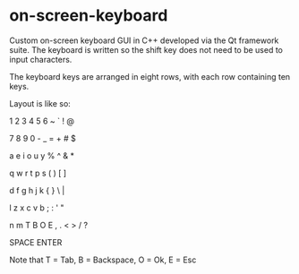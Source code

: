 # on-screen-keyboard
Custom on-screen keyboard GUI in C++ developed via the Qt framework suite. The keyboard is written so the shift key does not need to be used to input characters.

The keyboard keys are arranged in eight rows, with each row containing ten keys.

Layout is like so:

1 2 3 4 5 6 ~ ` ! @       
  
7 8 9 0 - _ = + # $       
  
a e i o u y % ^ & *      
  
q w r t p s ( ) [ ]     
  
d f g h j k { } \ |     

l z x c v b ; : ' "      

n m T B O E , . < > / ?  

SPACE      ENTER         

Note that T = Tab, B = Backspace, O = Ok, E = Esc
